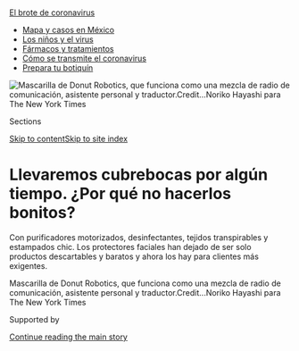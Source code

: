 <div id="app">

<div>

<div>

<div>

</div>

<div data-aria-hidden="false">

<div id="site-content" data-role="main">

<div>

<div class="css-1aor85t" style="opacity:0.000000001;z-index:-1;visibility:hidden">

<div class="css-1hqnpie">

<div class="css-epjblv">

<span class="css-17xtcya">[Negocios](/es/section/negocios)</span><span class="css-x15j1o">|</span><span class="css-fwqvlz">Llevaremos
cubrebocas por algún tiempo. ¿Por qué no hacerlos
bonitos?</span>

</div>

<div class="css-k008qs">

<div class="css-1iwv8en">

<span class="css-18z7m18"></span>

<div>

</div>

</div>

<span class="css-1n6z4y">https://nyti.ms/31kwKcU</span>

<div class="css-1705lsu">

<div class="css-4xjgmj">

<div class="css-4skfbu" data-role="toolbar" data-aria-label="Social Media Share buttons, Save button, and Comments Panel with current comment count" data-testid="share-tools">

  - 
  - 
  - 
  - 
    
    <div class="css-6n7j50">
    
    </div>

  - 
  - 

</div>

</div>

</div>

</div>

</div>

</div>

<div id="NYT_TOP_BANNER_REGION" class="css-11qgg8s">

<div>

<div id="styln-prism-menu-1594831588949" class="section interactive-content interactive-size-medium css-1du2ztb">

<div class="css-17ih8de interactive-body">

<div id="scroll-container" class="css-1gj85ro">

[<span class="styln-title-wrap"><span class="css-1pje3qr">El brote
de</span><span class="css-1pje3qr">
coronavirus</span></span>](https://www.nytimes3xbfgragh.onion/es/spotlight/coronavirus?action=click&pgtype=Article&state=default&region=TOP_BANNER&context=storylines_menu)

  - [Mapa y casos en
    México](https://www.nytimes3xbfgragh.onion/es/interactive/2020/espanol/america-latina/coronavirus-en-mexico.html?action=click&pgtype=Article&state=default&region=TOP_BANNER&context=storylines_menu)
  - [Los niños y el
    virus](https://www.nytimes3xbfgragh.onion/es/2020/07/31/espanol/ciencia-y-tecnologia/ninos-contagio-coronavirus.html?action=click&pgtype=Article&state=default&region=TOP_BANNER&context=storylines_menu)
  - [Fármacos y
    tratamientos](https://www.nytimes3xbfgragh.onion/es/interactive/2020/science/coronavirus-tratamientos-curas.html?action=click&pgtype=Article&state=default&region=TOP_BANNER&context=storylines_menu)
  - [Cómo se transmite el
    coronavirus](https://www.nytimes3xbfgragh.onion/es/2020/07/06/espanol/ciencia-y-tecnologia/coronavirus-transmision-aire.html?action=click&pgtype=Article&state=default&region=TOP_BANNER&context=storylines_menu)
  - [Prepara tu
    botiquín](https://www.nytimes3xbfgragh.onion/es/2020/07/14/espanol/estilos-de-vida/botiquin-medicina-coronavirus.html?action=click&pgtype=Article&state=default&region=TOP_BANNER&context=storylines_menu)

</div>

</div>

</div>

</div>

</div>

<div id="fullBleedHeaderContent">

<div class="css-n4ws9g">

![<span class="css-16f3y1r e13ogyst0" data-aria-hidden="true">Mascarilla
de Donut Robotics, que funciona como una mezcla de radio de
comunicación, asistente personal y
traductor.</span><span class="css-cnj6d5 e1z0qqy90" itemprop="copyrightHolder"><span class="css-1ly73wi e1tej78p0">Credit...</span><span><span>Noriko
Hayashi para The New York
Times</span></span></span>](https://static01.graylady3jvrrxbe.onion/images/2020/07/28/business/03Mascarillas-ES-01/00virus-japan-masks-1-articleLarge.jpg?quality=75&auto=webp&disable=upscale)

</div>

<div class="css-3z92zw">

<div class="css-6cn7ki">

<div class="NYTAppHideMasthead css-1bcu9v6 e1suatyy0">

<div class="section css-1o1qe8k e1suatyy2">

<div class="css-cu5p7t er09x8g0">

<div class="css-6n7j50">

</div>

<span class="css-1dv1kvn">Sections</span>

[Skip to content](#site-content)[Skip to site index](#site-index)

</div>

<div class="css-10698na e1huz5gh0">

</div>

</div>

</div>

<div class="css-1sojcmr ehdk2mb0">

# Llevaremos cubrebocas por algún tiempo. ¿Por qué no hacerlos bonitos?

</div>

Con purificadores motorizados, desinfectantes, tejidos transpirables y
estampados chic. Los protectores faciales han dejado de ser solo
productos descartables y baratos y ahora los hay para clientes más
exigentes.

</div>

</div>

<div class="css-nwzfg5 e1gnum310">

<span class="css-1f9pvn2 negocios">Mascarilla de Donut Robotics, que
funciona como una mezcla de radio de comunicación, asistente personal y
traductor.</span><span class="css-cnj6d5 e1z0qqy90" itemprop="copyrightHolder"><span class="css-1ly73wi e1tej78p0">Credit...</span><span><span>Noriko
Hayashi para The New York Times</span></span></span>

</div>

<div id="sponsor-wrapper" class="css-1hyfx7x">

<div id="sponsor-slug" class="css-19vbshk">

Supported by

</div>

[Continue reading the main
story](#after-sponsor)

<div id="sponsor" class="ad sponsor-wrapper" style="text-align:center;height:100%;display:block">

</div>

<div id="after-sponsor">

</div>

</div>

<div class="css-1wx1auc e1gnum311">

<div class="css-18e8msd">

<div class="css-vp77d3 epjyd6m0">

<div class="css-1baulvz">

Por [<span class="css-1baulvz" itemprop="name">Ben
Dooley</span>](https://www.nytimes3xbfgragh.onion/by/ben-dooley) y
<span class="css-1baulvz last-byline" itemprop="name">Hisako Ueno</span>

</div>

</div>

  - 
    
    <div class="css-ld3wwf e16638kd2">
    
    4 de agosto de 2020Actualizado <span class="css-epvm6">09:14
    ET</span>
    
    </div>

  - 
    
    <div class="css-4xjgmj">
    
    <div class="css-pvvomx" data-role="toolbar" data-aria-label="Social Media Share buttons, Save button, and Comments Panel with current comment count" data-testid="share-tools">
    
      - 
      - 
      - 
      - 
        
        <div class="css-6n7j50">
        
        </div>
    
      - 
      - 
    
    </div>
    
    </div>

</div>

<div class="css-tk9fsr">

[Read in
English](https://www.nytimes3xbfgragh.onion/2020/07/27/business/fashion-masks-coronavirus.html "Read in English")

</div>

</div>

</div>

<div class="section meteredContent css-1r7ky0e" name="articleBody" itemprop="articleBody">

<div class="css-1fanzo5 StoryBodyCompanionColumn">

<div class="css-53u6y8">

[Regístrate para recibir nuestro
boletín](https://www.nytimes3xbfgragh.onion/newsletters/el-times) con
lo mejor de The New York Times.

-----

TOKIO – Rieko Kawanishi es la primera en reconocer que el cubrebocas
repleto de perlas que diseñó no es el más efectivo contra el
coronavirus. “Está lleno de agujeros”, dijo riendo.

No obstante, su protector facial hecho a mano, que recomienda utilizar
sobre un cubrebocas normal, refleja una explosión súbita de atención
creativa en el mundo de la moda y la tecnología hacia un producto simple
que no ha sido alterado desde hace décadas.

“Después de la pandemia, hubo muchísimos lugares en los que, por primera
vez, tenías que usar cubrebocas forzosamente”, dijo Kawanishi, una
[diseñadora de joyas](https://www.instagram.com/sprbyspecialr/?hl=en)
que vive en Tokio. “Pensé: ‘Quiero diseñar algo elegante’”.

A medida que el virus continúa propagándose y las normas respecto al uso
de cubrebocas se endurecen en muchos lugares del mundo, los consumidores
comienzan a exigir una mayor variedad en las mascarillas que
resguardarán su aliento en lugares públicos durante el futuro próximo.

</div>

</div>

<div class="css-1fanzo5 StoryBodyCompanionColumn">

<div class="css-53u6y8">

En respuesta, muchas empresas y diseñadores han inundado el mercado con
alternativas al cubrebocas quirúrgico desechable que animó a Kawanishi a
poner manos a la obra.

</div>

</div>

<div class="css-79elbk" data-testid="photoviewer-wrapper">

<div class="css-z3e15g" data-testid="photoviewer-wrapper-hidden">

</div>

<div class="css-1a48zt4 ehw59r15" data-testid="photoviewer-children">

![<span class="css-16f3y1r e13ogyst0" data-aria-hidden="true">Rieko
Kawanishi con una mascarilla de perlas que diseñó en su taller en
Tokio.</span><span class="css-cnj6d5 e1z0qqy90" itemprop="copyrightHolder"><span class="css-1ly73wi e1tej78p0">Credit...</span><span>Noriko
Hayashi para The New York
Times</span></span>](https://static01.graylady3jvrrxbe.onion/images/2020/07/23/business/03Mascarillas-ES-02/merlin_174826083_e80a398d-e9bc-4bb7-8fe5-be9c6a07b45d-articleLarge.jpg?quality=75&auto=webp&disable=upscale)

</div>

</div>

<div class="css-1fanzo5 StoryBodyCompanionColumn">

<div class="css-53u6y8">

Los inventores han imaginado cubrebocas con [purificadores de aire
motorizados](https://prtimes.jp/main/html/rd/p/000000559.000032456.html),
bocinas con bluetooth e incluso desinfectantes que matan bacterias
calentando el protector facial (pero sin calentar el rostro, esperemos)
hasta a 93 grados Celsius. En Corea del Sur, el gigante de la
electrónica LG [ha creado un
cubrebocas](https://asia.nikkei.com/Business/Electronics/LG-debuts-fan-powered-mask-to-ease-breathing)
con ventiladores que facilitan la respiración.

Las tiendas exhiben en maniquíes cubrebocas estampados a juego con ropa
de diseñador. Un empresario indio afirmó que pagó 4000 dólares por un
[cubrebocas fabricado a la medida con
oro](https://www.scmp.com/news/asia/south-asia/article/3091866/coronavirus-bling-bling-indian-businessman-wears-us4000-custom).
Y una [diseñadora francesa de
vestuario](https://www.instagram.com/sophiecochevelou/) llenó su cuenta
de Instagram con diseños fantasmagóricos que tienen ilustraciones que
van desde pterodáctilos hasta piernas de muñecas.

El coronavirus “ha provocado una rápida evolución en la tecnología de
los cubrebocas”, afirmó Yukiko Iida, experta en mascarillas del Centro
de Control Medioambiental, una consultora en Tokio.

</div>

</div>

<div class="css-1fanzo5 StoryBodyCompanionColumn">

<div class="css-53u6y8">

“Cuando hay demanda, el mercado reacciona con rapidez”, afirmó. “Las
personas los usan todo el día, todos los días, así que vemos mejoras en
aspectos como facilidad de uso y comunicación”, dijo, y mencionó [un
cubrebocas](https://ellebabe.com/products/hg1008-elbb1) con la parte
frontal transparente que permite ver las expresiones faciales de las
personas.

</div>

</div>

<div class="css-79elbk" data-testid="photoviewer-wrapper">

<div class="css-z3e15g" data-testid="photoviewer-wrapper-hidden">

</div>

<div class="css-1a48zt4 ehw59r15" data-testid="photoviewer-children">

<div class="css-1xdhyk6 erfvjey0">

<span class="css-1ly73wi e1tej78p0">Image</span>

<div class="css-zjzyr8">

<div data-testid="lazyimage-container" style="height:257.77777777777777px">

</div>

</div>

</div>

<span class="css-cnj6d5 e1z0qqy90" itemprop="copyrightHolder"><span class="css-1ly73wi e1tej78p0">Credit...</span><span>Noriko
Hayashi para The New York Times</span></span>

</div>

</div>

<div class="css-1fanzo5 StoryBodyCompanionColumn">

<div class="css-53u6y8">

La necesidad de innovar ha sido considerable en Japón, donde los
cubrebocas ya se usaban de forma generalizada desde antes de la pandemia
para resguardar el rostro del frío o del polen, de la influenza o de la
mirada molesta de los extraños.

Aunque la mayoría de las personas sigue utilizando cubrebocas
quirúrgicos blancos y económicos, los consumidores han comenzado a
dejar de considerar a los protectores faciales como un artículo de un
solo uso, o algo que adquieres en una tienda de conveniencia para luego
usar pocas veces y tirar a la basura.

Taisuke Ono, director ejecutivo de la empresa emergente Donut Robotics,
comentó que él imaginaba un mundo en el que las personas usarían
cubrebocas en viajes al extranjero durante los próximos diez años o más.
Señaló que, si eso sucede, los consumidores exigirán que sus cubrebocas
hagan algo más que protegerlos de los virus.

Su empresa está fabricando un cubrebocas que funciona como una mezcla de
radio de comunicación, asistente personal y traductor. Puede grabar la
voz del usuario y proyectarla al teléfono inteligente de alguien más
(mucho mejor para mantener la distancia social) o traducirla del japonés
a varios
idiomas.

</div>

</div>

<div class="css-79elbk" data-testid="photoviewer-wrapper">

<div class="css-z3e15g" data-testid="photoviewer-wrapper-hidden">

</div>

<div class="css-1a48zt4 ehw59r15" data-testid="photoviewer-children">

<div class="css-1xdhyk6 erfvjey0">

<span class="css-1ly73wi e1tej78p0">Image</span>

<div class="css-zjzyr8">

<div data-testid="lazyimage-container" style="height:257.77777777777777px">

</div>

</div>

</div>

<span class="css-16f3y1r e13ogyst0" data-aria-hidden="true">El director
ejecutivo de Donut Robotics, Taisuke Ono, a la derecha, con un colega en
sus
oficinas</span><span class="css-cnj6d5 e1z0qqy90" itemprop="copyrightHolder"><span class="css-1ly73wi e1tej78p0">Credit...</span><span>Noriko
Hayashi para The New York Times</span></span>

</div>

</div>

<div class="css-1fanzo5 StoryBodyCompanionColumn">

<div class="css-53u6y8">

“La pandemia hizo que esto fuera posible”, dijo, y recalcó que su
prototipo había atraído la atención de los medios de comunicación y un
gran interés de inversionistas en Makuake, una versión japonesa de la
recaudadora Kickstarter. Antes, narró, “aunque hicieras algo como esto,
nadie invertía en ello y no podías venderlo. Ahora, el mercado global ha
crecido exponencialmente”.

</div>

</div>

<div class="css-1fanzo5 StoryBodyCompanionColumn">

<div class="css-53u6y8">

Aunque la pandemia terminará en algún momento, agregó, “las personas
seguirán usando cubrebocas porque están temerosas”.

A pesar de que no está claro cómo reaccionarán los consumidores a
algunos de estos cubrebocas más ambiciosos, una innovación ha sido un
éxito evidente: los protectores faciales con telas de alta tecnología
que supuestamente ofrecen mayor comodidad o protección.

A medida que las temperaturas veraniegas se elevan, aumenta la demanda
de los cubrebocas hechos con materiales que mantengan a los usuarios
frescos. A las personas que han estado usando cubrebocas reutilizables
de tela (como los que envía el gobierno japonés a todos los hogares del
país) les cuesta soportar el calor y la humedad del verano en el centro
de Japón, ni qué decir de Singapur o Hong
Kong.

</div>

</div>

<div class="css-79elbk" data-testid="photoviewer-wrapper">

<div class="css-z3e15g" data-testid="photoviewer-wrapper-hidden">

</div>

<div class="css-1a48zt4 ehw59r15" data-testid="photoviewer-children">

<div class="css-1xdhyk6 erfvjey0">

<span class="css-1ly73wi e1tej78p0">Image</span>

<div class="css-zjzyr8">

<div data-testid="lazyimage-container" style="height:257.77777777777777px">

</div>

</div>

</div>

<span class="css-16f3y1r e13ogyst0" data-aria-hidden="true">El
cubrebocas C-mask de Donut Robotics y su aplicación para teléfono
móvil</span><span class="css-cnj6d5 e1z0qqy90" itemprop="copyrightHolder"><span class="css-1ly73wi e1tej78p0">Credit...</span><span>Noriko
Hayashi para The New York Times</span></span>

</div>

</div>

<div class="css-1fanzo5 StoryBodyCompanionColumn">

<div class="css-53u6y8">

Toyoshima, una empresa comercializadora con sede en Nagoya, [comenzó a
reunir fondos](https://www.makuake.com/project/toyoshima-mask/) a
mediados de abril para fabricar un cubrebocas nuevo de grado militar con
nailon. Recaudó 1,2 millones de dólares, más del 13.000 por ciento de su
meta.

Los clientes le dijeron a la empresa que querían un cubrebocas altamente
eficaz que además estuviera a la moda, afirmó Koki Yamagata, quien
dirige las iniciativas de financiamiento colectivo de la empresa.

</div>

</div>

<div class="css-1fanzo5 StoryBodyCompanionColumn">

<div class="css-53u6y8">

“Muchas personas dijeron que querían que hubiera más colores”, señaló
Yamagata en una llamada por Zoom, mientras modelaba un cubrebocas blanco
que se vende en 50 dólares, aproximadamente. Los productos no han
generado muchas ganancias, sostuvo, y añadió que la empresa comenzó a
fabricarlos en parte por un sentido de responsabilidad social.

Otras compañías japonesas han seguido su ejemplo. Tadashi Yanai,
fundador de Uniqlo, la gran empresa minorista de ropa, insistió en que
su empresa no vendería cubrebocas, pero cambió de opinión después de que
los clientes clamaron por un producto hecho con la tela de alto
rendimiento y secado rápido de la marca.

Los cubrebocas se agotaron de inmediato y la compañía se ha comprometido
a fabricar 500.000 paquetes por semana, según un portavoz, Aldo Liguori,
quien dijo que la compañía ahora también planeaba venderlos en el
extranjero.

</div>

</div>

<div class="css-79elbk" data-testid="photoviewer-wrapper">

<div class="css-z3e15g" data-testid="photoviewer-wrapper-hidden">

</div>

<div class="css-1a48zt4 ehw59r15" data-testid="photoviewer-children">

<div class="css-1xdhyk6 erfvjey0">

<span class="css-1ly73wi e1tej78p0">Image</span>

<div class="css-zjzyr8">

<div data-testid="lazyimage-container" style="height:257.77777777777777px">

</div>

</div>

</div>

<span class="css-16f3y1r e13ogyst0" data-aria-hidden="true">Cubrebocas a
la venta en una calle comercial de
Harajuku</span><span class="css-cnj6d5 e1z0qqy90" itemprop="copyrightHolder"><span class="css-1ly73wi e1tej78p0">Credit...</span><span>Noriko
Hayashi para The New York Times</span></span>

</div>

</div>

<div class="css-1fanzo5 StoryBodyCompanionColumn">

<div class="css-53u6y8">

Para algunos fabricantes de indumentaria, producir cubrebocas ha sido
una necesidad, ya que las ventas al menudeo se redujeron
considerablemente debido a que los consumidores se quedan en casa.

Muchas fábricas “han tenido poca actividad durante dos o tres meses, así
que piensan: ‘¿Por qué no hacemos cubrebocas de tela?’”, dijo Kensuke
Kojima, consultor de productos para la industria de la moda.

Estos productores japoneses han entrado a un mercado cuyos cambios a lo
largo de las décadas han sido mínimos, como los cubrebocas de colores
diferentes o los que ofrecen revestimientos para proteger el maquillaje
y que no se corra.

</div>

</div>

<div class="css-1fanzo5 StoryBodyCompanionColumn">

<div class="css-53u6y8">

Aunque los profesionales de la salud han utilizado cubrebocas de varios
tipos desde hace cientos, si no es que miles de años, los que usan
actualmente se desarrollaron por primera vez a finales del siglo XIX
para su uso en cirugías.

Se usaron para combatir epidemias por primera vez a principios del siglo
XX, cuando Wu Lien-teh, médico de ascendencia china, [comenzó a
promover](https://www.ncbi.nlm.nih.gov/pmc/articles/PMC4291938/) los
cubrebocas de gasa simple como un método efectivo para combatir un brote
de peste neumónica en una zona del noreste de China conocida como
Manchuria.

</div>

</div>

<div class="css-79elbk" data-testid="photoviewer-wrapper">

<div class="css-z3e15g" data-testid="photoviewer-wrapper-hidden">

</div>

<div class="css-1a48zt4 ehw59r15" data-testid="photoviewer-children">

<div class="css-1xdhyk6 erfvjey0">

<span class="css-1ly73wi e1tej78p0">Image</span>

<div class="css-zjzyr8">

<div data-testid="lazyimage-container" style="height:257.77777777777777px">

</div>

</div>

</div>

<span class="css-16f3y1r e13ogyst0" data-aria-hidden="true">Cubrebocas
con estampados coloridos en una tienda en
Tokio</span><span class="css-cnj6d5 e1z0qqy90" itemprop="copyrightHolder"><span class="css-1ly73wi e1tej78p0">Credit...</span><span>Noriko
Hayashi para The New York Times</span></span>

</div>

</div>

<div class="css-1fanzo5 StoryBodyCompanionColumn">

<div class="css-53u6y8">

Cuando llegó la gripe española en 1918, la práctica se volvió global por
primera vez.

Si bien los cubrebocas pronto cayeron en desgracia en la mayoría de los
países, el gobierno japonés continuó alentando su uso para combatir
enfermedades comunes como la gripe, dijo Christos Lynteris, antropólogo
médico de la Universidad de St. Andrews en Escocia.

La ubicuidad de las mascarillas quirúrgicas en Japón, que generalmente
están hechas de materiales sintéticos no tejidos, ha aumentado y
disminuido a lo largo de los años a medida que el país se enfrentaba a
diferentes problemas y crisis de salud.

En la década de 1990, se convirtieron en una defensa popular contra las
nubes de polen estacional creadas por los árboles de rápido crecimiento,
como el ciprés, plantado en todo el país para proporcionar una fuente de
madera barata.

En 2011, después del colapso nuclear en Fukushima, las existencias de
cubrebocas se agotaron ya que los consumidores temían las consecuencias
radiactivas. Y en los años siguientes, los aumentos drásticos de la
contaminación de China impulsaron una mayor demanda, particularmente en
el invierno.

</div>

</div>

<div class="css-1fanzo5 StoryBodyCompanionColumn">

<div class="css-53u6y8">

Pero, incluso en Japón, se necesitó una pandemia para impulsar las
ventas de cubrebocas a la estratósfera; eran tan escasos al principio
que la gente hacía filas al amanecer para comprar una caja.

Meses más tarde, los cubrebocas abundan, y las tiendas en Harajuku, la
meca de la moda juvenil, las exhiben cada vez más. En la calle
Takeshita, los escaparates están llenos de cubrebocas que van desde los
modelos juguetones (con caras de animales de felpa) hasta los inspirados
en el punk (correas de cuero con estoperoles e
imperdibles).

</div>

</div>

<div class="css-79elbk" data-testid="photoviewer-wrapper">

<div class="css-z3e15g" data-testid="photoviewer-wrapper-hidden">

</div>

<div class="css-1a48zt4 ehw59r15" data-testid="photoviewer-children">

<div class="css-1xdhyk6 erfvjey0">

<span class="css-1ly73wi e1tej78p0">Image</span>

<div class="css-zjzyr8">

<div data-testid="lazyimage-container" style="height:257.77777777777777px">

</div>

</div>

</div>

<span class="css-16f3y1r e13ogyst0" data-aria-hidden="true">Hisako
Kanzaki con un cubrebocas nupcial que diseñó, dentro de su tienda en el
barrio  Shimokitazawa de
Tokio.</span><span class="css-cnj6d5 e1z0qqy90" itemprop="copyrightHolder"><span class="css-1ly73wi e1tej78p0">Credit...</span><span>Noriko
Hayashi para The New York Times</span></span>

</div>

</div>

<div class="css-1fanzo5 StoryBodyCompanionColumn">

<div class="css-53u6y8">

A pesar de que los cubrebocas de tela están a la moda, los clientes
deben tener cuidado, dijo Kazunari Onishi, experto en enfermedades
infecciosas de la Escuela de Posgrado de Salud Pública de la Universidad
Internacional de San Lucas en Tokio.

“Debes elegir un cubrebocas que cumpla con las normas internacionales”,
señaló, y agregó que “otros tipos de mascarillas no tienen el objetivo
de prevenir contagios”.

“Si tu prioridad es evitar contagios de forma confiable, estos
cubrebocas no protegerán tu vida”, dijo, además de que, aunque uses
cubrebocas “debes mantener la distancia social”.

Ben Dooley reporta sobre los negocios y la economía de Japón, con un
interés especial en temas sociales y el encuentro entre los negocios y
la política. [@benjamindooley](https://twitter.com/benjamindooley)

</div>

</div>

<div>

</div>

<div class="css-1fanzo5 StoryBodyCompanionColumn">

<div class="css-53u6y8">

-----

</div>

</div>

</div>

<div>

</div>

<div>

</div>

<div>

</div>

<div>

<div id="bottom-wrapper" class="css-1ede5it">

<div id="bottom-slug" class="css-l9onyx">

Advertisement

</div>

[Continue reading the main
story](#after-bottom)

<div id="bottom" class="ad bottom-wrapper" style="text-align:center;height:100%;display:block;min-height:90px">

</div>

<div id="after-bottom">

</div>

</div>

</div>

</div>

</div>

## Site Index

<div>

</div>

## Site Information Navigation

  - [© <span>2020</span> <span>The New York Times
    Company</span>](https://help.nytimes3xbfgragh.onion/hc/en-us/articles/115014792127-Copyright-notice)

<!-- end list -->

  - [NYTCo](https://www.nytco.com/)
  - [Contact
    Us](https://help.nytimes3xbfgragh.onion/hc/en-us/articles/115015385887-Contact-Us)
  - [Work with us](https://www.nytco.com/careers/)
  - [Advertise](https://nytmediakit.com/)
  - [T Brand Studio](http://www.tbrandstudio.com/)
  - [Your Ad
    Choices](https://www.nytimes3xbfgragh.onion/privacy/cookie-policy#how-do-i-manage-trackers)
  - [Privacy](https://www.nytimes3xbfgragh.onion/privacy)
  - [Terms of
    Service](https://help.nytimes3xbfgragh.onion/hc/en-us/articles/115014893428-Terms-of-service)
  - [Terms of
    Sale](https://help.nytimes3xbfgragh.onion/hc/en-us/articles/115014893968-Terms-of-sale)
  - [Site
    Map](https://spiderbites.nytimes3xbfgragh.onion)
  - [Help](https://help.nytimes3xbfgragh.onion/hc/en-us)
  - [Subscriptions](https://www.nytimes3xbfgragh.onion/subscription?campaignId=37WXW)

</div>

</div>

</div>

</div>
